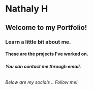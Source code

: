 # <h1> Nathaly H 
## <h2> Welcome to my Portfolio!
### <h3> Learn a little bit about me.
#### <h4> These are the projects I've worked on.
##### <h5> You can contact me through email.
###### <h6> Below are my socials .. Follow me!
